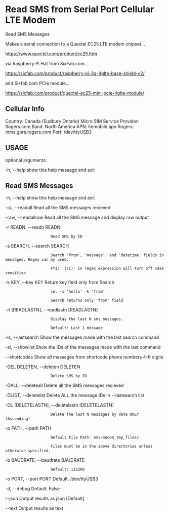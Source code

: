 # Read SMS from Serial Port Cellular LTE Modem

Read SMS Messages

Makes a serial connection to a Quectel EC25 LTE modem chipset...

  https://www.quectel.com/product/ec25.htm
  
via Raspberry Pi Hat from SixFab.com..
  
  https://sixfab.com/product/raspberry-pi-3g-4glte-base-shield-v2/
  
and Sixfab.com PCIe module...

  https://sixfab.com/product/quectel-ec25-mini-pcle-4glte-module/
  
Cellular Info
-------------

Country: Canada (Sudbury Ontario)
Micro SIM Service Provider: Rogers.com
Band: North America
APN: ltemobile.apn
Rogers: mms.gprs.rogers.com
Port: /dev/ttyUSB3
  
  
USAGE
-----

optional arguments:

  -h, --help            show this help message and exit


  Read SMS Messages
  --------------------
  
  -h, --help            show this help message and exit
  
  -ra, --readall        Read all the SMS messages recieved
  
  -raw, --readallraw    Read all the SMS message and display raw output
  
  -r READN, --readn READN
  
                        Read SMS by ID
                        
  -s SEARCH, --search SEARCH
  
                        Search 'from', 'message', and 'datetime' fields in messages. Regex can my used.
                        
                        FYI: '(?i)' in regex expression will turn off case sensitive
                        
  -k KEY, --key KEY     Return key field only from Search
  
                        ie. -s 'hello' -k 'from'.
                        
                        Search returns only 'from' field
                        
  -rl [READLASTN], --readlastn [READLASTN]
  
                        Display the last N sms messages.
                        
                        Default: Last 1 message
                        
  -ls, --lastsearch     Show the messages made with the last search command
  
  -sl, --showlist       Show the IDs of the messages made with the last command
  
  --shortcodes          Show all messages from shortcode phone numbers 4-6 digits
  
  -DEL DELETEN, --deleten DELETEN
  
                        Delete SMS by ID
                        
  -DALL, --deleteall    Delete all the SMS messages recieved
  
  -DLIST, --deletelist  Delete ALL the message IDs in --lastsearch list
  
  -DL [DELETELASTN], --deletelastn [DELETELASTN]
  
                        Delete the last N messages by date ONLY (Ascending)
                        
  -p PATH, --path PATH  
  
                        Default File Path: mms/modem_tmp_files/
                        
                        Files must be in the above directories unless otherwise specified.
                        
  -b BAUDRATE, --baudrate BAUDRATE
  
                        Default: 115200
                        
  -o PORT, --port PORT  Default: /dev/ttyUSB3
  
  -d, --debug           Default: False
  
  --json                Output results as json [Default]
  
  --text                Output results as text

